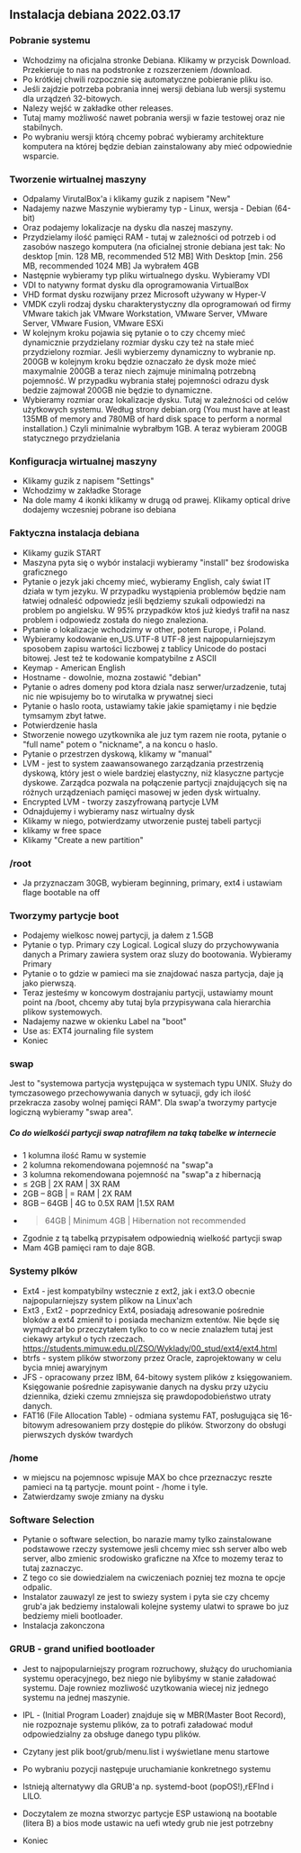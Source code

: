 ## Instalacja debiana 2022.03.17

### Pobranie systemu
- Wchodzimy na oficjalna stronke Debiana. Klikamy w przycisk Download. Przekieruje to nas na podstronke z rozszerzeniem /download.
- Po krótkiej chwili rozpocznie się automatyczne pobieranie pliku iso.
- Jeśli zajdzie potrzeba pobrania innej wersji debiana lub wersji systemu dla urządzeń 32-bitowych.
- Nalezy wejść w zakładke other releases.
- Tutaj mamy możliwość nawet pobrania wersji w fazie testowej oraz nie stabilnych.
- Po wybraniu wersji którą chcemy pobrać wybieramy architekture komputera na której będzie debian zainstalowany aby mieć odpowiednie wsparcie.

### Tworzenie wirtualnej maszyny
- Odpalamy VirutalBox'a i klikamy guzik z napisem "New"
- Nadajemy nazwe Maszynie wybieramy typ - Linux, wersja - Debian (64-bit)
- Oraz podajemy lokalizacje na dysku dla naszej maszyny.
- Przydzielamy ilość pamięci RAM - tutaj w zależności od potrzeb i od zasobów naszego komputera (na oficialnej stronie debiana jest tak: No desktop [min. 128 MB, recommended 512 MB] With Desktop [min. 256 MB, recommended 1024 MB] Ja wybrałem 4GB
- Następnie wybieramy typ pliku wirtualnego dysku. Wybieramy VDI
- VDI to natywny format dysku dla oprogramowania VirtualBox
- VHD format dysku rozwijany przez Microsoft używany w Hyper-V
- VMDK czyli rodzaj dysku charakterystyczny dla oprogramowań od firmy VMware takich jak VMware Workstation, VMware Server, VMware Server, VMware Fusion, VMware ESXi
- W kolejnym kroku pojawia się pytanie o to czy chcemy mieć dynamicznie przydzielany rozmiar dysku czy też na stałe mieć przydzielony rozmiar. Jeśli wybierzemy dynamiczny to wybranie np. 200GB w kolejnym kroku będzie oznaczało że dysk może mieć maxymalnie 200GB a teraz niech zajmuje minimalną potrzebną pojemność. W przypadku wybrania stałej pojemności odrazu dysk bedzie zajmował 200GB nie będzie to dynamiczne.
- Wybieramy rozmiar oraz lokalizacje dysku. Tutaj w zależności od celów użytkowych systemu. Według strony debian.org (You must have at least 135MB of memory and 780MB of hard disk space to perform a normal installation.) Czyli minimalnie wybrałbym 1GB. A teraz wybieram 200GB statycznego przydzielania

### Konfiguracja wirtualnej maszyny
- Klikamy guzik z napisem "Settings"
- Wchodzimy w zakładke Storage
- Na dole mamy 4 ikonki klikamy w drugą od prawej. Klikamy optical drive dodajemy wczesniej pobrane iso debiana

### Faktyczna instalacja debiana

- Klikamy guzik START
- Maszyna pyta się o wybór instalacji wybieramy "install" bez środowiska graficznego
- Pytanie o jezyk jaki chcemy mieć, wybieramy English, caly świat IT działa w tym jezyku. W przypadku wystąpienia problemów będzie nam łatwiej odnaleść odpowiedz jeśli będziemy szukali odpowiedzi na problem po angielsku. W 95% przypadków ktoś już kiedyś trafił na nasz problem i odpowiedz została do niego znaleziona.
- Pytanie o lokalizacje wchodzimy w other, potem Europe, i Poland.
- Wybieramy kodowanie en_US.UTF-8 UTF-8 jest najpopularniejszym sposobem zapisu wartości liczbowej z tablicy Unicode do postaci bitowej. Jest też te kodowanie kompatybilne z ASCII
- Keymap - American English
- Hostname - dowolnie, mozna zostawić "debian"
- Pytanie o adres domeny pod ktora dziala nasz serwer/urzadzenie, tutaj nic nie wpisujemy bo to wirutalka w prywatnej sieci
- Pytanie o haslo roota, ustawiamy takie jakie spamiętamy i nie będzie tymsamym zbyt łatwe.
- Potwierdzenie hasla
- Stworzenie nowego uzytkownika ale juz tym razem nie roota, pytanie o "full name" potem o "nickname", a na koncu o haslo.
- Pytanie o przestrzen dyskową, klikamy w "manual"
- LVM - jest to system zaawansowanego zarządzania przestrzenią dyskową, który jest o wiele bardziej elastyczny, niż klasyczne partycje dyskowe. Zarządca pozwala na połączenie partycji znajdujących się na różnych urządzeniach pamięci masowej w jeden dysk wirtualny.
- Encrypted LVM - tworzy zaszyfrowaną partycje LVM
- Odnajdujemy i wybieramy nasz wirtualny dysk
- Klikamy w niego, potwierdzamy utworzenie pustej tabeli partycji
- klikamy w free space
- Klikamy "Create a new partition"
### /root

- Ja przyznaczam 30GB, wybieram beginning, primary, ext4 i ustawiam flage bootable na off

### Tworzymy partycje boot
- Podajemy wielkosc nowej partycji, ja dałem z 1.5GB
- Pytanie o typ. Primary czy Logical. Logical sluzy do przychowywania danych a Primary zawiera system oraz sluzy do bootowania. Wybieramy Primary
- Pytanie o to gdzie w pamieci ma sie znajdować nasza partycja, daje ją jako pierwszą.
- Teraz jesteśmy w koncowym dostrajaniu partycji, ustawiamy mount point na /boot, chcemy aby tutaj byla przypisywana cala hierarchia plikow systemowych.
- Nadajemy nazwe w okienku Label na "boot"
- Use as: EXT4 journaling file system
- Koniec

### swap

Jest to "systemowa partycja występująca w systemach typu UNIX.
 Służy do tymczasowego przechowywania danych w sytuacji, gdy ich ilość
 przekracza zasoby wolnej pamięci RAM". Dla swap'a tworzymy partycje logiczną wybieramy "swap area".

##### Co do wielkośći partycji swap natrafiłem na taką tabelke w internecie

- 1 kolumna ilość Ramu w systemie
- 2 kolumna rekomendowana pojemność na "swap"a
- 3 kolumna rekomendowana pojemność na "swap"a z hibernacją
- ≤ 2GB | 2X RAM | 3X RAM
- 2GB – 8GB | 	= RAM |	2X RAM
- 8GB – 64GB |	4G to 0.5X RAM |1.5X RAM
- >64GB |	Minimum 4GB |	Hibernation not recommended
- Zgodnie z tą tabelką przypisałem odpowiednią wielkość partycji swap
- Mam 4GB pamięci ram to daje 8GB.

### Systemy plków
- Ext4 - jest kompatybilny wstecznie z ext2, jak i ext3.O obecnie najpopularniejszy system plikow na Linux'ach
- Ext3 , Ext2 - poprzednicy Ext4, posiadają adresowanie pośrednie bloków a ext4 zmienił to i posiada mechanizm extentów. Nie będe się wymądrzał bo przeczytałem tylko to co w necie znalazłem
tutaj jest ciekawy artykuł o tych rzeczach. https://students.mimuw.edu.pl/ZSO/Wyklady/00_stud/ext4/ext4.html
- btrfs - system plików stworzony przez Oracle, zaprojektowany w celu bycia mniej awaryjnym
- JFS - opracowany przez IBM, 64-bitowy system plików z księgowaniem. Księgowanie pośrednie zapisywanie danych na dysku przy użyciu dziennika, dzieki czemu zmniejsza się prawdopodobieństwo utraty danych.
- FAT16 (File Allocation Table) - odmiana systemu FAT, posługująca się 16-bitowym adresowaniem przy dostępie do plików. Stworzony do obsługi pierwszych dysków twardych

### /home

- w miejscu na pojemnosc wpisuje MAX bo chce przeznaczyc reszte pamieci na tą partycje. mount point - /home i tyle.
- Zatwierdzamy swoje zmiany na dysku

### Software Selection

- Pytanie o software selection, bo narazie mamy tylko zainstalowane podstawowe rzeczy systemowe jesli chcemy miec ssh server albo web server, albo zmienic srodowisko graficzne na Xfce to mozemy teraz to tutaj zaznaczyc.
- Z tego co sie dowiedzialem na cwiczeniach pozniej tez mozna te opcje odpalic.
- Instalator zauwazyl ze jest to swiezy system i pyta sie czy chcemy grub'a jak bedziemy instalowali kolejne systemy ulatwi to sprawe bo juz bedziemy mieli bootloader.
- Instalacja zakonczona

### GRUB - grand unified bootloader

- Jest to najpopularniejszy program rozruchowy, służący do uruchomiania systemu operacyjnego, bez niego nie bylibyśmy w stanie załadować systemu. Daje rowniez mozliwość uzytkowania wiecej niz jednego systemu na jednej maszynie.
- IPL - (Initial Program Loader) znajduje się w MBR(Master Boot Record), nie rozpoznaje systemu plików, za to potrafi załadować moduł odpowiedzialny za obsługe danego typu plików.
- Czytany jest plik boot/grub/menu.list i wyświetlane menu startowe
- Po wybraniu pozycji następuje uruchamianie konkretnego systemu
- Istnieją alternatywy dla GRUB'a np. systemd-boot (popOS!),rEFInd i LILO.
- Doczytalem ze mozna stworzyc partycje ESP ustawioną na bootable (litera B) a bios mode ustawic na uefi wtedy grub nie jest potrzebny

- Koniec
